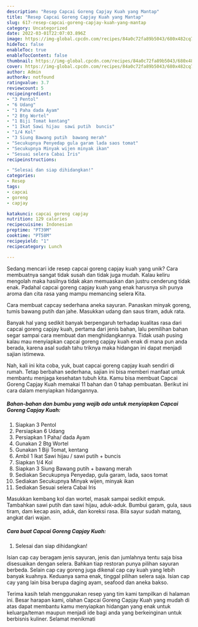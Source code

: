 ```yaml
---
description: "Resep Capcai Goreng Capjay Kuah yang Mantap"
title: "Resep Capcai Goreng Capjay Kuah yang Mantap"
slug: 617-resep-capcai-goreng-capjay-kuah-yang-mantap
category: Uncategorized
date: 2022-03-01T22:07:03.896Z
image: https://img-global.cpcdn.com/recipes/84a0c72fa89b5043/680x482cq70/capcai-goreng-capjay-kuah-foto-resep-utama.jpg
hideToc: false
enableToc: true
enableTocContent: false
thumbnail: https://img-global.cpcdn.com/recipes/84a0c72fa89b5043/680x482cq70/capcai-goreng-capjay-kuah-foto-resep-utama.jpg
cover: https://img-global.cpcdn.com/recipes/84a0c72fa89b5043/680x482cq70/capcai-goreng-capjay-kuah-foto-resep-utama.jpg
author: Admin
authorAv: notfound
ratingvalue: 3.7
reviewcount: 5
recipeingredient:
- "3 Pentol"
- "6 Udang"
- "1 Paha dada Ayam"
- "2 Btg Wortel"
- "1 Biji Tomat kentang"
- "1 Ikat Sawi hijau  sawi putih  buncis"
- "1/4 Kol"
- "3 Siung Bawang putih  bawang merah"
- "Secukupnya Penyedap gula garam lada saos tomat"
- "Secukupnya Minyak wijen minyak ikan"
- "Sesuai selera Cabai Iris"
recipeinstructions:

- "Selesai dan siap dihidangkan!"
categories:
- Resep
tags:
- capcai
- goreng
- capjay

katakunci: capcai goreng capjay 
nutrition: 129 calories
recipecuisine: Indonesian
preptime: "PT39M"
cooktime: "PT58M"
recipeyield: "1"
recipecategory: Lunch

---
```





Sedang mencari ide resep capcai goreng capjay kuah yang unik? Cara membuatnya sangat tidak susah dan tidak juga mudah. Kalau keliru mengolah maka hasilnya tidak akan memuaskan dan justru cenderung tidak enak. Padahal capcai goreng capjay kuah yang enak harusnya sih punya aroma dan cita rasa yang mampu memancing selera Kita.





Cara membuat capcay sederhana aneka sayuran. Panaskan minyak goreng, tumis bawang putih dan jahe. Masukkan udang dan saus tiram, aduk rata.

Banyak hal yang sedikit banyak berpengaruh terhadap kualitas rasa dari capcai goreng capjay kuah, pertama dari jenis bahan, lalu pemilihan bahan segar sampai cara membuat dan menghidangkannya. Tidak usah pusing kalau mau menyiapkan capcai goreng capjay kuah enak di mana pun anda berada, karena asal sudah tahu triknya maka hidangan ini dapat menjadi sajian istimewa.






Nah, kali ini kita coba, yuk, buat capcai goreng capjay kuah sendiri di rumah. Tetap berbahan sederhana, sajian ini bisa memberi manfaat untuk membantu menjaga kesehatan tubuh kita. Kamu bisa membuat Capcai Goreng Capjay Kuah memakai 11 bahan dan 0 tahap pembuatan. Berikut ini cara dalam menyiapkan hidangannya.

<!--inarticleads1-->

##### Bahan-bahan dan bumbu yang wajib ada untuk menyiapkan Capcai Goreng Capjay Kuah:

1. Siapkan 3 Pentol
1. Persiapkan 6 Udang
1. Persiapkan 1 Paha/ dada Ayam
1. Gunakan 2 Btg Wortel
1. Gunakan 1 Biji Tomat, kentang
1. Ambil 1 Ikat Sawi hijau / sawi putih + buncis
1. Siapkan 1/4 Kol
1. Siapkan 3 Siung Bawang putih + bawang merah
1. Sediakan Secukupnya Penyedap, gula garam, lada, saos tomat
1. Sediakan Secukupnya Minyak wijen, minyak ikan
1. Sediakan Sesuai selera Cabai Iris


Masukkan kembang kol dan wortel, masak sampai sedikit empuk. Tambahkan sawi putih dan sawi hijau, aduk-aduk. Bumbui garam, gula, saus tiram, dam kecap asin, aduk, dan koreksi rasa. Bila sayur sudah matang, angkat dari wajan. 

<!--inarticleads2-->

##### Cara buat Capcai Goreng Capjay Kuah:


1. Selesai dan siap dihidangkan!

Isian cap cay beragam jenis sayuran, jenis dan jumlahnya tentu saja bisa disesuaikan dengan selera. Bahkan tiap restoran punya pilihan sayuran berbeda. Selain cap cay goreng juga dikenal cap cay kuah yang lebih banyak kuahnya. Keduanya sama enak, tinggal pilihan selera saja. Isian cap cay yang lain bisa berupa daging ayam, seafood dan aneka bakso. 

Terima kasih telah menggunakan resep yang tim kami tampilkan di halaman ini. Besar harapan kami, olahan Capcai Goreng Capjay Kuah yang mudah di atas dapat membantu kamu menyiapkan hidangan yang enak untuk keluarga/teman maupun menjadi ide bagi anda yang berkeinginan untuk berbisnis kuliner. Selamat menikmati
